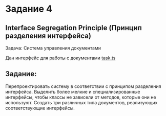 # Задание 4

## Interface Segregation Principle (Принцип разделения интерфейса)

Задача: Система управления документами

Дан интерфейс для работы с документами [task.ts](./task.ts)

## Задание:

Перепроектировать систему в соответствии с принципом разделения интерфейса. Выделить более мелкие и специализированные интерфейсы, чтобы классы не зависели от методов, которые они не используют. Создать три различных типа документов, реализующих соответствующие интерфейсы.
